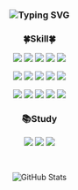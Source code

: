 <h3 align="center">
  <img src="https://readme-typing-svg.demolab.com?font=Fira+Code&pause=1000&color=FFAFF5&center=true&vCenter=true&random=false&width=435&lines=Hi+there+I'm+Inhyeok+🐱‍🏍" alt="Typing SVG">
</h3>

<h3 align = "center"> 🍀Skill🍀 </h3>
<p align = "center">
  <img src="https://img.shields.io/badge/Android-3DDC84?style=flat&logo=Android&logoColor=white"/>
  <img src="https://img.shields.io/badge/JavaScript-F7DF1E?style=flat&logo=JavaScript&logoColor=black"/>
  <img src="https://img.shields.io/badge/Vue.js-4FC08D?style=flat&logo=Vue.js&logoColor=white"/>
  <img src="https://img.shields.io/badge/Python-3776AB?style=flat&logo=python&logoColor=F7DF1E"/>
  <img src="https://img.shields.io/badge/HTML5-E34F26?style=flat&logo=html5&logoColor=black"/>  
</p>
<p align = "center">
  <img src="https://img.shields.io/badge/JAVA-007396?style=flat&logo=java&logoColor=white"/>
  <img src="https://img.shields.io/badge/CSS3-1572B6?style=flat&logo=css3&logoColor=white"/>
  <img src="https://img.shields.io/badge/Node.js-339933?style=flat&logo=node.js&logoColor=white"/>
  <img src="https://img.shields.io/badge/Raspberry Pi-A22846?style=flat&logo=raspberrypi&logoColor=white"/>
  <img src="https://img.shields.io/badge/Arduino-00878F?style=flat&logo=arduino&logoColor=white"/>  
</p>
<p align = "center">
  <img src="https://img.shields.io/badge/MySQL-4479A1?style=flat&logo=mysql&logoColor=white"/>
  <img src="https://img.shields.io/badge/SQLite-003B57?style=flat&logo=sqlite&logoColor=white"/>
  <img src="https://img.shields.io/badge/PostgreSQL-4169E1?style=flat&logo=postgresql&logoColor=white"/>
  <img src="https://img.shields.io/badge/Firebase-FFCA28?style=flat&logo=firebase&logoColor=black"/>
  <img src="https://img.shields.io/badge/MongoDB-47A248?style=flat&logo=mongodb&logoColor=white"/>
</p>
<h3 align = "center"> 📚Study </h3>
<p align = "center">
  <img src="https://img.shields.io/badge/Unity-000000?style=flat&logo=unity&logoColor=white"/>
  <img src="https://img.shields.io/badge/Unreal Engine-0E1128?style=flat&logo=unrealengine&logoColor=white"/>
  <img src="https://img.shields.io/badge/C++-00599C?style=flat&logo=cplusplus&logoColor=white"/>
</p>
<br>
<p align="center">
  <img src="https://github-readme-stats.vercel.app/api?username=YukInhyeok&show_icons=true&theme=dracula" alt="GitHub Stats">
</p>





<!--
**YukInhyeok/YukInhyeok** is a ✨ _special_ ✨ repository because its `README.md` (this file) appears on your GitHub profile.

Here are some ideas to get you started:

- 🔭 I’m currently working on ...
- 🌱 I’m currently learning ...
- 👯 I’m looking to collaborate on ...
- 🤔 I’m looking for help with ...
- 💬 Ask me about ...
- 📫 How to reach me: ...
- 😄 Pronouns: ...
- ⚡ Fun fact: ...
-->

